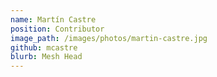 ```yaml
---
name: Martín Castre
position: Contributor
image_path: /images/photos/martin-castre.jpg
github: mcastre
blurb: Mesh Head
---
```


